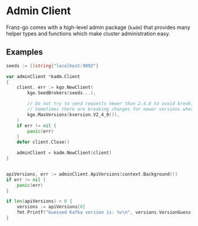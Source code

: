 # Admin Client

Franz-go comes with a high-level admin package (`kadm`) that provides many helper types
and functions which make cluster administration easy.

## Examples

```go
seeds := []string{"localhost:9092"}

var adminClient *kadm.Client
{
    client, err := kgo.NewClient(
        kgo.SeedBrokers(seeds...),

        // Do not try to send requests newer than 2.4.0 to avoid breaking changes in the request struct.
        // Sometimes there are breaking changes for newer versions where more properties are required to set.
        kgo.MaxVersions(kversion.V2_4_0()),
    )
    if err != nil {
        panic(err)
    }
    defer client.Close()

    adminClient = kadm.NewClient(client)
}


apiVersions, err := adminClient.ApiVersions(context.Background())
if err != nil {
    panic(err)
}

if len(apiVersions) > 0 {
    versions := apiVersions[0]
    fmt.Printf("Guessed Kafka version is: %v\n", versions.VersionGuess())
}
```
